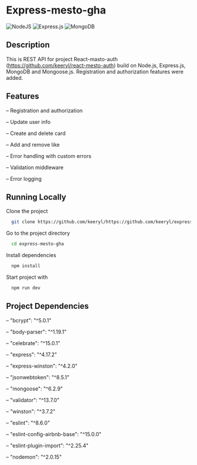 # Express-mesto-gha
![NodeJS](https://img.shields.io/badge/node.js-6DA55F?style=for-the-badge&logo=node.js&logoColor=white)
![Express.js](https://img.shields.io/badge/express.js-%23404d59.svg?style=for-the-badge&logo=express&logoColor=%2361DAFB)
![MongoDB](https://img.shields.io/badge/MongoDB-%234ea94b.svg?style=for-the-badge&logo=mongodb&logoColor=white)

## Description

This is REST API for project React-masto-auth (https://github.com/keeryl/react-mesto-auth) build on Node.js, Express.js, MongoDB and Mongoose.js. Registration and authorization features were added.

## Features

– Registration and authorization

– Update user info

– Create and delete card

– Add and remove like

– Error handling with custom errors

– Validation middleware

– Error logging
 
  
## Running Locally

Clone the project

```bash
  git clone https://github.com/keeryl/https://github.com/keeryl/express-mesto-gha.git
```

Go to the project directory

```bash
  cd express-mesto-gha
```

Install dependencies

```bash
  npm install
```

Start project with
```bash
  npm run dev
```

## Project Dependencies

– "bcrypt": "^5.0.1"

– "body-parser": "^1.19.1"
    
– "celebrate": "^15.0.1"
    
– "express": "^4.17.2"
   
– "express-winston": "^4.2.0"
    
– "jsonwebtoken": "^8.5.1"
    
– "mongoose": "^6.2.9"
    
– "validator": "^13.7.0"

– "winston": "^3.7.2"
    
– "eslint": "^8.6.0"
    
– "eslint-config-airbnb-base": "^15.0.0"
    
– "eslint-plugin-import": "^2.25.4"
    
– "nodemon": "^2.0.15"

